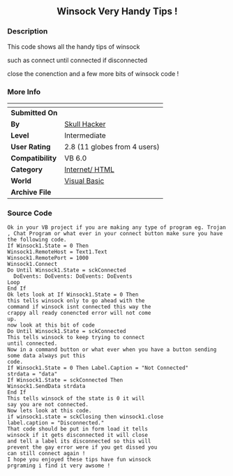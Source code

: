 ﻿<div align="center">

## Winsock Very Handy Tips \!


</div>

### Description

This code shows all the handy tips of winsock

such as connect until connected if disconnected

close the conenction and a few more bits of winsock code !
 
### More Info
 


<span>             |<span>
---                |---
**Submitted On**   |
**By**             |[Skull Hacker](https://github.com/Planet-Source-Code/PSCIndex/blob/master/ByAuthor/skull-hacker.md)
**Level**          |Intermediate
**User Rating**    |2.8 (11 globes from 4 users)
**Compatibility**  |VB 6\.0
**Category**       |[Internet/ HTML](https://github.com/Planet-Source-Code/PSCIndex/blob/master/ByCategory/internet-html__1-34.md)
**World**          |[Visual Basic](https://github.com/Planet-Source-Code/PSCIndex/blob/master/ByWorld/visual-basic.md)
**Archive File**   |[](https://github.com/Planet-Source-Code/skull-hacker-winsock-very-handy-tips__1-38841/archive/master.zip)





### Source Code

```
Ok in your VB project if you are making any type of program eg. Trojan , Chat Program or what ever in your connect button make sure you have the following code.
If Winsock1.State = 0 Then
Winsock1.RemoteHost = Text1.Text
Winsock1.RemotePort = 1000
Winsock1.Connect
Do Until Winsock1.State = sckConnected
  DoEvents: DoEvents: DoEvents: DoEvents
Loop
End If
Ok lets look at If Winsock1.State = 0 Then
this tells winsock only to go ahead with the
command if winsock isnt connected this way the
crappy all ready conencted error will not come
up.
now look at this bit of code
Do Until Winsock1.State = sckConnected
This tells winsock to keep trying to connect
until connected.
Now in a command button or what ever when you have a button sending some data always put this
code.
If Winsock1.State = 0 Then Label.Caption = "Not Connected"
strdata = "data"
If Winsock1.State = sckConnected Then
Winsock1.SendData strdata
End If
This tells winsock of the state is 0 it will
say you are not connected.
Now lets look at this code.
if winsock1.state = sckClosing then winsock1.close
label.caption = "Disconnected."
That code should be put in form load it tells
winsock if it gets disconnected it will close
and tell a label its disconnected so this will
prevent the gay error were if you get dissed you
can still connect again !
I hope you enjoyed these tips have fun winsock
prgraming i find it very awsome !
```

